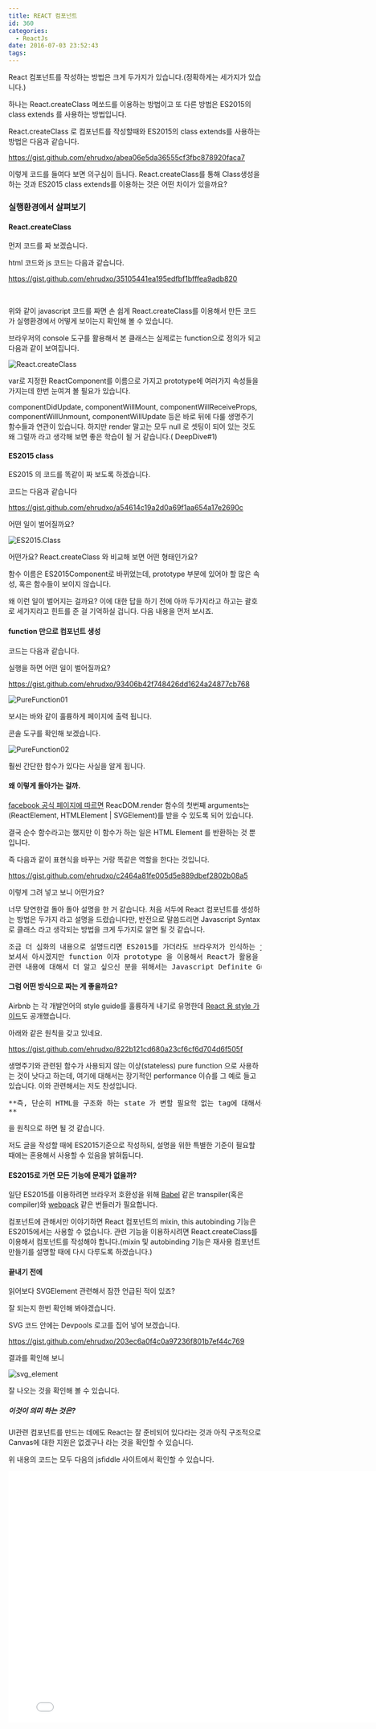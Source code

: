 ```yaml
---
title: REACT 컴포넌트
id: 360
categories:
  - ReactJs
date: 2016-07-03 23:52:43
tags:
---
```


React 컴포넌트를 작성하는 방법은 크게 두가지가 있습니다.(정확하게는 세가지가 있습니다.)

하나는 React.createClass 메쏘드를 이용하는 방법이고 또 다른 방법은 ES2015의 class extends 를 사용하는 방법입니다.

React.createClass 로 컴포넌트를 작성할때와 ES2015의 class extends를 사용하는 방법은 다음과 같습니다.

https://gist.github.com/ehrudxo/abea06e5da36555cf3fbc878920faca7

이렇게 코드를 들여다 보면 의구심이 듭니다. React.createClass를 통해 Class생성을 하는 것과 ES2015 class extends를 이용하는 것은 어떤 차이가 있을까요?

### 실행환경에서 살펴보기

#### React.createClass

먼저 코드를 짜 보겠습니다.

html 코드와 js 코드는 다음과 같습니다.

https://gist.github.com/ehrudxo/35105441ea195edfbf1bfffea9adb820

&nbsp;

위와 같이 javascript 코드를 짜면 손 쉽게 React.createClass를 이용해서 만든 코드가 실행환경에서 어떻게 보이는지 확인해 볼 수 있습니다.

브라우저의 console 도구를 활용해서 본 클래스는 실제로는 function으로 정의가 되고 다음과 같이 보여집니다.

![React.createClass](http://devpools.kr/wordpress/wp-content/uploads/2016/07/React.createClass-235x300.jpg)

var로 지정한 ReactComponent를 이름으로 가지고 prototype에 여러가지 속성들을 가지는데 한번 눈여겨 볼 필요가 있습니다.

componentDidUpdate, componentWillMount, componentWillReceiveProps, componentWillUnmount, componentWillUpdate 등은 바로 뒤에 다룰 생명주기 함수들과 연관이 있습니다. 하지만 render 말고는 모두 null 로 셋팅이 되어 있는 것도 왜 그럴까 라고 생각해 보면 좋은 학습이 될 거 같습니다.( DeepDive#1)

#### ES2015 class

ES2015 의 코드를 똑같이 짜 보도록 하겠습니다.

코드는 다음과 같습니다

https://gist.github.com/ehrudxo/a54614c19a2d0a69f1aa654a17e2690c

어떤 일이 벌어질까요?

![ES2015.Class](http://devpools.kr/wordpress/wp-content/uploads/2016/07/ES2015.Class-300x149.jpg)

어떤가요? React.createClass 와 비교해 보면 어떤 형태인가요?

함수 이름은 ES2015Component로 바뀌었는데, prototype 부분에 있어야 할 많은 속성, 혹은 함수들이 보이지 않습니다.

왜 이런 일이 벌어지는 걸까요? 이에 대한 답을 하기 전에 아까 두가지라고 하고는 괄호로 세가지라고 힌트를 준 걸 기억하실 겁니다. 다음 내용을 먼저 보시죠.

#### function 만으로 컴포넌트 생성

코드는 다음과 같습니다.

실행을 하면 어떤 일이 벌어질까요?

https://gist.github.com/ehrudxo/93406b42f748426dd1624a24877cb768

![PureFunction01](http://devpools.kr/wordpress/wp-content/uploads/2016/07/PureFunction01-300x71.jpg)

보시는 바와 같이 훌륭하게 페이지에 출력 됩니다.

콘솔 도구를 확인해 보겠습니다.

![PureFunction02](http://devpools.kr/wordpress/wp-content/uploads/2016/07/PureFunction02.jpg)

훨씬 간단한 함수가 있다는 사실을 알게 됩니다.

#### 왜 이렇게 돌아가는 걸까.

[facebook 공식 페이지에 따르면](https://facebook.github.io/react/docs/glossary.html) ReacDOM.render 함수의 첫번째 arguments는 (ReactElement, HTMLElement | SVGElement)를 받을 수 있도록 되어 있습니다.

결국 순수 함수라고는 했지만 이 함수가 하는 일은 HTML Element 를 반환하는 것 뿐입니다.

즉 다음과 같이 표현식을 바꾸는 거랑 똑같은 역할을 한다는 것입니다.

https://gist.github.com/ehrudxo/c2464a81fe005d5e889dbef2802b08a5

이렇게 그려 넣고 보니 어떤가요?

너무 당연한걸 돌아 돌아 설명을 한 거 같습니다. 처음 서두에 React 컴포넌트를 생성하는 방법은 두가지 라고 설명을 드렸습니다만, 반전으로 말씀드리면 Javascript Syntax로 클래스 라고 생각되는 방법을 크게 두가지로 알면 될 것 같습니다.

<pre>조금 더 심화의 내용으로 설명드리면 ES2015를 가더라도 브라우저가 인식하는 java 같은 언어에서 얘기하는 class라는 개념은 실제로는 존재하지 않습니다.
보셔서 아시겠지만 function 이자 prototype 을 이용해서 React가 활용을 하는 셈이지요.
관련 내용에 대해서 더 알고 싶으신 분을 위해서는 Javascript Definite Guide 책을 추천드립니다.
</pre>

#### 그럼 어떤 방식으로 짜는 게 좋을까요?

Airbnb 는 각 개발언어의 style guide를 훌륭하게 내기로 유명한데 [React 용 style 가이드](https://github.com/airbnb/javascript/tree/master/react)도 공개했습니다.

아래와 같은 원칙을 갖고 있네요.

https://gist.github.com/ehrudxo/822b121cd680a23cf6cf6d704d6f505f

생명주기와 관련된 함수가 사용되지 않는 이상(stateless) pure function 으로 사용하는 것이 낫다고 하는데, 여기에 대해서는 장기적인 performance 이슈를 그 예로 들고 있습니다. 이와 관련해서는 저도 찬성입니다.

<pre>**즉, 단순히 HTML을 구조화 하는 state 가 변할 필요학 없는 tag에 대해서는 javascript function 을 사용할 것. 그리고 그 경우가 아니면  ES2015 로 갈 것.
**</pre>

을 원칙으로 하면 될 것 같습니다.

저도 글을 작성할 때에 ES2015기준으로 작성하되, 설명을 위한 특별한 기준이 필요할 때에는 혼용해서 사용할 수 있음을 밝혀둡니다.

#### ES2015로 가면 모든 기능에 문제가 없을까?

일단 ES2015를 이용하려면 브라우저 호환성을 위해 [Babel](https://babeljs.io/) 같은 transpiler(혹은 compiler)와 [webpack](https://webpack.github.io/) 같은 번들러가 필요합니다.

컴포넌트에 관해서만 이야기하면 React 컴포넌트의 mixin, this autobinding 기능은 ES2015에서는 사용할 수 없습니다. 관련 기능을 이용하시려면 React.createClass를 이용해서 컴포넌트를 작성해야 합니다.(mixin 및 autobinding 기능은 재사용 컴포넌트 만들기를 설명할 때에 다시 다루도록 하겠습니다.)

#### 끝내기 전에

읽어보다 SVGElement 관련해서 잠깐 언급된 적이 있죠?

잘 되는지 한번 확인해 봐야겠습니다.

SVG 코드 안에는 Devpools 로고를 집어 넣어 보겠습니다.

https://gist.github.com/ehrudxo/203ec6a0f4c0a97236f801b7ef44c769

결과를 확인해 보니

![svg_element](http://devpools.kr/wordpress/wp-content/uploads/2016/07/svg_element-300x200.jpg)

잘 나오는 것을 확인해 볼 수 있습니다.

##### 이것이 의미 하는 것은?

UI관련 컴포넌트를 만드는 데에도 React는 잘 준비되어 있다라는 것과 아직 구조적으로 Canvas에 대한 지원은 없겠구나 라는 것을 확인할 수 있습니다.

위 내용의 코드는 모두 다음의 jsfiddle 사이트에서 확인할 수 있습니다.

<iframe src="//jsfiddle.net/ehrudxo/kwvrxpz0/embedded/" width="800" height="500" frameborder="0" allowfullscreen="allowfullscreen"></iframe>